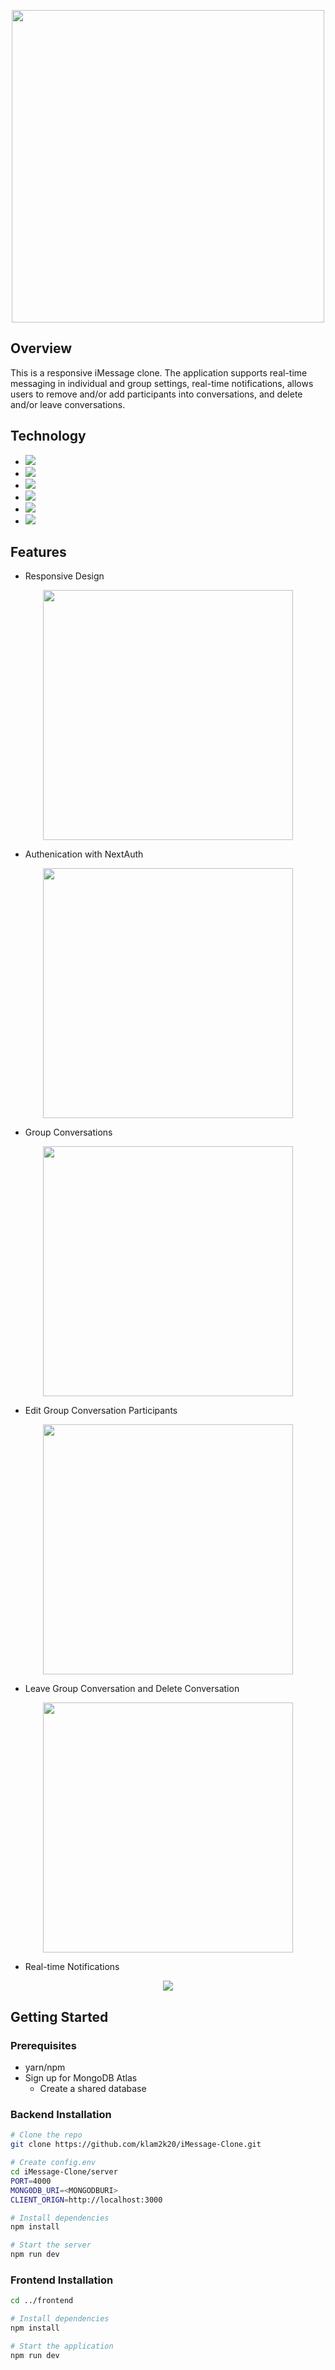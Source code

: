 <p align="center">
    <img src="imgs/demo.gif" height="500">
</p>

## Overview

This is a responsive iMessage clone. The application supports real-time messaging in individual
and group settings, real-time notifications, allows users to remove and/or add participants into conversations,
and delete and/or leave conversations.

## Technology

- <img src="https://img.shields.io/badge/next.js-000000?style=for-the-badge&logo=nextdotjs&logoColor=white">
- <img src="https://img.shields.io/badge/Node.js-339933?style=for-the-badge&logo=nodedotjs&logoColor=white">
- <img src="https://img.shields.io/badge/MongoDB-4EA94B?style=for-the-badge&logo=mongodb&logoColor=white">
- <img src="https://img.shields.io/badge/Prisma-3982CE?style=for-the-badge&logo=Prisma&logoColor=white">
- <img src="https://img.shields.io/badge/Apollo%20GraphQL-311C87?&style=for-the-badge&logo=Apollo%20GraphQL&logoColor=white">
- <img src="https://img.shields.io/badge/Chakra--UI-319795?style=for-the-badge&logo=chakra-ui&logoColor=white">

## Features

- Responsive Design
<p align="center">
    <img src="imgs/responsive.gif" height="400">
</p>

- Authenication with NextAuth
<p align="center">
    <img src="imgs/next-auth.gif" height="400">
</p>

- Group Conversations
<p align="center">
    <img src="imgs/group-conversation.gif" height="400">
</p>

- Edit Group Conversation Participants
<p align="center">
    <img src="imgs/edit-conversation.gif" height="400">
</p>

- Leave Group Conversation and Delete Conversation
<p align="center">
    <img src="imgs/delete-conversation.gif" height="400">
</p>

- Real-time Notifications
<p align="center">
    <img src="imgs/notification.gif">
</p>

## Getting Started

### Prerequisites

- yarn/npm
- Sign up for MongoDB Atlas
  - Create a shared database

### Backend Installation

```sh
# Clone the repo
git clone https://github.com/klam2k20/iMessage-Clone.git

# Create config.env
cd iMessage-Clone/server
PORT=4000
MONG0DB_URI=<MONGODBURI>
CLIENT_ORIGN=http://localhost:3000

# Install dependencies
npm install

# Start the server
npm run dev
```

### Frontend Installation

```sh
cd ../frontend

# Install dependencies
npm install

# Start the application
npm run dev
```
